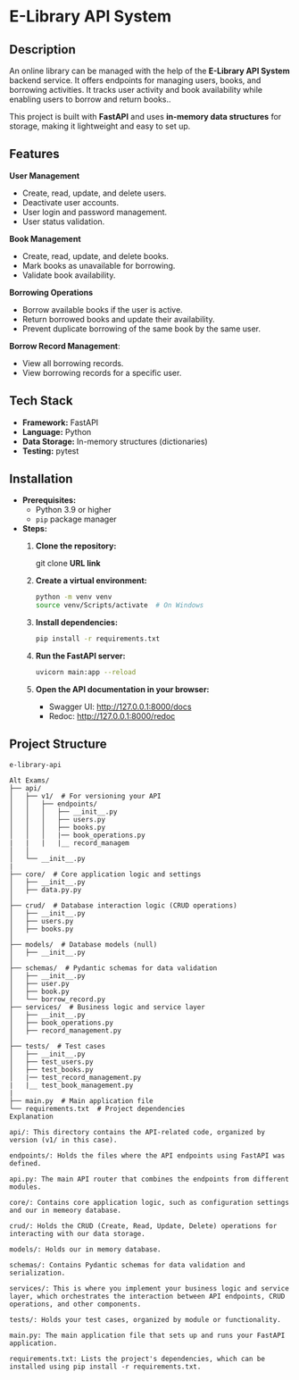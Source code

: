 # E-Library API System

## Description
An online library can be managed with the help of the **E-Library API System** backend service. It offers endpoints for managing users, books, and borrowing activities. It tracks user activity and book availability while enabling users to borrow and return books..

This project is built with **FastAPI** and uses **in-memory data structures** for storage, making it lightweight and easy to set up.

## Features

**User Management**

- Create, read, update, and delete users.
- Deactivate user accounts.
- User login and password management.
- User status validation.

**Book Management**

- Create, read, update, and delete books.
- Mark books as unavailable for borrowing.
- Validate book availability.

**Borrowing Operations**

- Borrow available books if the user is active.
- Return borrowed books and update their availability.
- Prevent duplicate borrowing of the same book by the same user.

**Borrow Record Management**:

- View all borrowing records.
- View borrowing records for a specific user.

## Tech Stack

- **Framework:** FastAPI
- **Language:** Python
- **Data Storage:** In-memory structures (dictionaries)
- **Testing:** pytest

## Installation

- **Prerequisites:**
    - Python 3.9 or higher
    - `pip` package manager
- **Steps:**
    1. **Clone the repository:**

       git clone **URL link**


    2. **Create a virtual environment:**


       ```bash
       python -m venv venv
       source venv/Scripts/activate  # On Windows
       ```

    3. **Install dependencies:**

       ```bash
       pip install -r requirements.txt
       ```

    4. **Run the FastAPI server:**

       ```bash
       uvicorn main:app --reload
       ```

    5. **Open the API documentation in your browser:**

       - Swagger UI: http://127.0.0.1:8000/docs
       - Redoc: http://127.0.0.1:8000/redoc

## Project Structure

```
e-library-api

Alt Exams/
├── api/
│   ├── v1/  # For versioning your API
│   │   ├── endpoints/  
│   │   │   ├── __init__.py
│   │   │   ├── users.py
│   │   │   ├── books.py
│   │   │   |── book_operations.py 
|   |   |   |__ record_managem
│   │   
│   └── __init__.py
|
├── core/  # Core application logic and settings
│   ├── __init__.py
│   ├── data.py.py 
│   
├── crud/  # Database interaction logic (CRUD operations)
│   ├── __init__.py
│   ├── users.py
│   ├── books.py
│   
├── models/  # Database models (null)
│   ├── __init__.py
│  
├── schemas/  # Pydantic schemas for data validation
│   ├── __init__.py
│   ├── user.py
│   ├── book.py
│   └── borrow_record.py
├── services/  # Business logic and service layer
│   ├── __init__.py
│   ├── book_operations.py
│   ├── record_management.py
│   
├── tests/  # Test cases
│   ├── __init__.py
│   ├── test_users.py
│   ├── test_books.py
│   |── test_record_management.py
|   |__ test_book_management.py
|
├── main.py  # Main application file
└── requirements.txt  # Project dependencies
Explanation

api/: This directory contains the API-related code, organized by version (v1/ in this case).

endpoints/: Holds the files where the API endpoints using FastAPI was defined.

api.py: The main API router that combines the endpoints from different modules.

core/: Contains core application logic, such as configuration settings and our in memeory database.

crud/: Holds the CRUD (Create, Read, Update, Delete) operations for interacting with our data storage.

models/: Holds our in memory database.

schemas/: Contains Pydantic schemas for data validation and serialization.

services/: This is where you implement your business logic and service layer, which orchestrates the interaction between API endpoints, CRUD operations, and other components.

tests/: Holds your test cases, organized by module or functionality.

main.py: The main application file that sets up and runs your FastAPI application.

requirements.txt: Lists the project's dependencies, which can be installed using pip install -r requirements.txt.